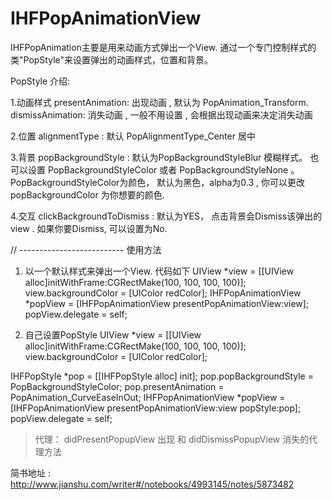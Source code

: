 # IHFPopAnimationView

IHFPopAnimation主要是用来动画方式弹出一个View.
通过一个专门控制样式的类"PopStyle"来设置弹出的动画样式，位置和背景。

PopStyle 介绍:

1.动画样式
presentAnimation: 出现动画 , 默认为 PopAnimation_Transform.
dismissAnimation: 消失动画 , 一般不用设置 , 会根据出现动画来决定消失动画

2.位置 
alignmentType : 默认 PopAlignmentType_Center 居中

3.背景
popBackgroundStyle : 默认为PopBackgroundStyleBlur 模糊样式。 也可以设置 PopBackgroundStyleColor 或者 PopBackgroundStyleNone 。 
PopBackgroundStyleColor为颜色， 默认为黑色，alpha为0.3 , 你可以更改popBackgroundColor 为你想要的颜色.

4.交互
clickBackgroundToDismiss : 默认为YES， 点击背景会Dismiss该弹出的view . 如果你要Dismiss, 可以设置为No.


// --------------------------   使用方法

1. 以一个默认样式来弹出一个View. 代码如下
UIView *view = [[UIView alloc]initWithFrame:CGRectMake(100, 100, 100, 100)];
view.backgroundColor = [UIColor redColor];
IHFPopAnimationView *popView = [IHFPopAnimationView presentPopAnimationView:view];
popView.delegate = self;

2. 自己设置PopStyle
UIView *view = [[UIView alloc]initWithFrame:CGRectMake(100, 100, 100, 100)];
view.backgroundColor = [UIColor redColor];

IHFPopStyle *pop = [[IHFPopStyle alloc] init];
pop.popBackgroundStyle = PopBackgroundStyleColor;
pop.presentAnimation = PopAnimation_CurveEaseInOut;
IHFPopAnimationView *popView = [IHFPopAnimationView presentPopAnimationView:view popStyle:pop];
popView.delegate = self;

>代理： didPresentPopupView 出现 和 didDismissPopupView 消失的代理方法

简书地址 : http://www.jianshu.com/writer#/notebooks/4993145/notes/5873482